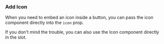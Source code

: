 ### Add Icon

When you need to embed an icon inside a button, you can pass the icon component directly into the `icon` prop.

If you don't mind the trouble, you can also use the Icon component directly in the slot.
